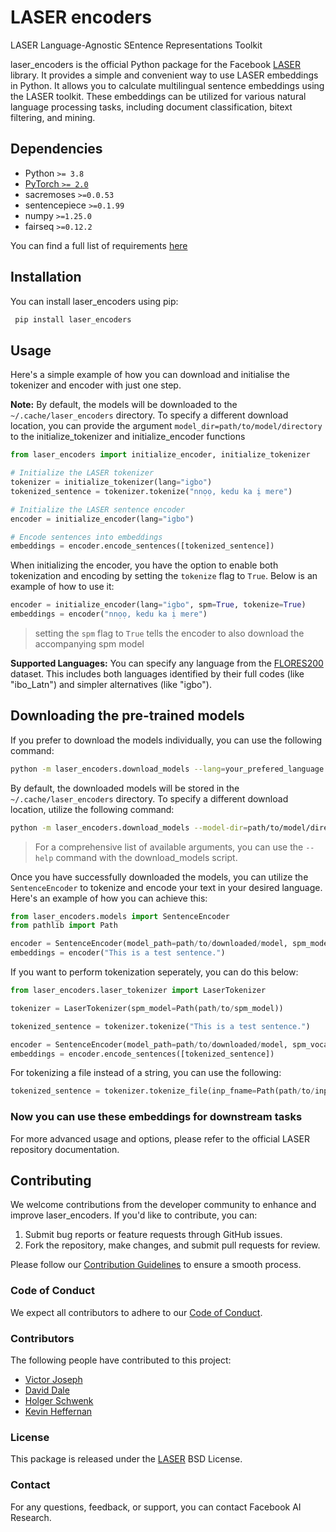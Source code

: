 # LASER encoders

LASER Language-Agnostic SEntence Representations Toolkit

laser_encoders is the official Python package for the Facebook [LASER](https://github.com/facebookresearch/LASER) library. It provides a simple and convenient way to use LASER embeddings in Python. It allows you to calculate multilingual sentence embeddings using the LASER toolkit. These embeddings can be utilized for various natural language processing tasks, including document classification, bitext filtering, and mining.

## Dependencies

- Python `>= 3.8`
- [PyTorch `>= 2.0`](http://pytorch.org/)
- sacremoses `>=0.0.53`
- sentencepiece `>=0.1.99`
- numpy `>=1.25.0`
- fairseq `>=0.12.2`

You can find a full list of requirements [here](requirements.txt)

## Installation

You can install laser_encoders using pip:

```sh
 pip install laser_encoders
```

## Usage

Here's a simple example of how you can download and initialise the tokenizer and encoder with just one step.

**Note:** By default, the models will be downloaded to the `~/.cache/laser_encoders` directory. To specify a different download location, you can provide the argument `model_dir=path/to/model/directory` to the initialize_tokenizer and initialize_encoder functions

```py
from laser_encoders import initialize_encoder, initialize_tokenizer

# Initialize the LASER tokenizer
tokenizer = initialize_tokenizer(lang="igbo")
tokenized_sentence = tokenizer.tokenize("nnọọ, kedu ka ị mere")

# Initialize the LASER sentence encoder
encoder = initialize_encoder(lang="igbo")

# Encode sentences into embeddings
embeddings = encoder.encode_sentences([tokenized_sentence])
```

When initializing the encoder, you have the option to enable both tokenization and encoding by setting the `tokenize` flag to `True`. Below is an example of how to use it:
```py
encoder = initialize_encoder(lang="igbo", spm=True, tokenize=True)
embeddings = encoder("nnọọ, kedu ka ị mere")
```
>setting the `spm` flag to `True` tells the encoder to also download the accompanying spm model

**Supported Languages:** You can specify any language from the [FLORES200](https://github.com/facebookresearch/flores/blob/main/flores200/README.md#languages-in-flores-200) dataset. This includes both languages identified by their full codes (like "ibo_Latn") and simpler alternatives (like "igbo").

## Downloading the pre-trained models

If you prefer to download the models individually, you can use the following command:

```sh
python -m laser_encoders.download_models --lang=your_prefered_language  # e.g., --lang="igbo""
```

By default, the downloaded models will be stored in the `~/.cache/laser_encoders` directory. To specify a different download location, utilize the following command:

```sh
python -m laser_encoders.download_models --model-dir=path/to/model/directory
```

> For a comprehensive list of available arguments, you can use the `--help` command with the download_models script.

Once you have successfully downloaded the models, you can utilize the `SentenceEncoder` to tokenize and encode your text in your desired language. Here's an example of how you can achieve this:

```py
from laser_encoders.models import SentenceEncoder
from pathlib import Path

encoder = SentenceEncoder(model_path=path/to/downloaded/model, spm_model=Path(path/to/spm_model), spm_vocab=path/to/cvocab)
embeddings = encoder("This is a test sentence.")
```
If you want to perform tokenization seperately, you can do this below:
```py
from laser_encoders.laser_tokenizer import LaserTokenizer

tokenizer = LaserTokenizer(spm_model=Path(path/to/spm_model))

tokenized_sentence = tokenizer.tokenize("This is a test sentence.")

encoder = SentenceEncoder(model_path=path/to/downloaded/model, spm_vocab=path/to/cvocab)
embeddings = encoder.encode_sentences([tokenized_sentence])
```

For tokenizing a file instead of a string, you can use the following:

```py
tokenized_sentence = tokenizer.tokenize_file(inp_fname=Path(path/to/input_file.txt), out_fname=Path(path/to/output_file.txt))
```

### Now you can use these embeddings for downstream tasks

For more advanced usage and options, please refer to the official LASER repository documentation.

## Contributing

We welcome contributions from the developer community to enhance and improve laser_encoders. If you'd like to contribute, you can:

1. Submit bug reports or feature requests through GitHub issues.
1. Fork the repository, make changes, and submit pull requests for review.

Please follow our [Contribution Guidelines](https://github.com/facebookresearch/LASER/blob/main/CONTRIBUTING.md) to ensure a smooth process.

### Code of Conduct

We expect all contributors to adhere to our [Code of Conduct](https://github.com/facebookresearch/LASER/blob/main/CODE_OF_CONDUCT.md).

### Contributors

The following people have contributed to this project:

- [Victor Joseph](https://github.com/CaptainVee)
- [David Dale](https://github.com/avidale/)
- [Holger Schwenk](https://github.com/hoschwenk)
- [Kevin Heffernan](https://github.com/heffernankevin)

### License

This package is released under the [LASER](https://github.com/facebookresearch/LASER/blob/main/LICENSE) BSD License.

### Contact

For any questions, feedback, or support, you can contact Facebook AI Research.
